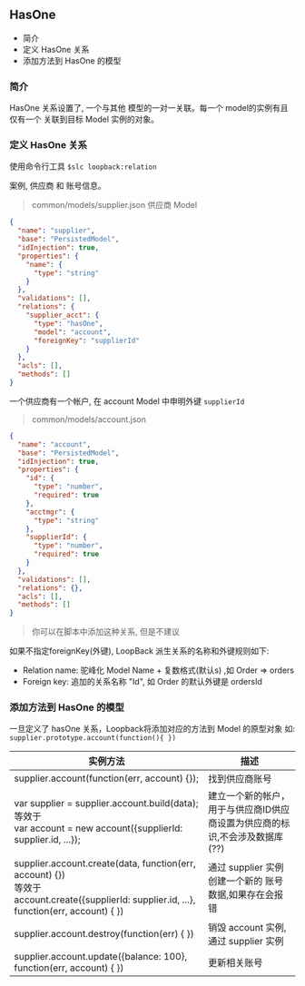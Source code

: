 ## HasOne

- 简介
- 定义 HasOne 关系
- 添加方法到 HasOne 的模型

### 简介

HasOne 关系设置了, 一个与其他 模型的一对一关联。每一个 model的实例有且仅有一个 关联到目标 Model 实例的对象。  

### 定义 HasOne 关系

使用命令行工具 `$slc loopback:relation`  

案例, 供应商 和 账号信息。  


> common/models/supplier.json 供应商 Model

```json
{
  "name": "supplier",
  "base": "PersistedModel",
  "idInjection": true,
  "properties": {
    "name": {
      "type": "string"
    }
  },
  "validations": [],
  "relations": {
    "supplier_acct": {
      "type": "hasOne",
      "model": "account",
      "foreignKey": "supplierId"
    }
  },
  "acls": [],
  "methods": []
}
```
一个供应商有一个帐户, 在 account Model 中申明外键 `supplierId`  

> common/models/account.json

```json
{
  "name": "account",
  "base": "PersistedModel",
  "idInjection": true,
  "properties": {
    "id": {
      "type": "number",
      "required": true
    },
    "acctmgr": {
      "type": "string"
    },
    "supplierId": {
      "type": "number",
      "required": true
    }
  },
  "validations": [],
  "relations": {},
  "acls": [],
  "methods": []
}
```

> 你可以在脚本中添加这种关系, 但是不建议  

如果不指定foreignKey(外键), LoopBack 派生关系的名称和外键规则如下:  

- Relation name: 驼峰化 Model Name + 复数格式(默认s) ,如 Order => orders
- Foreign key: 追加的关系名称 "Id", 如 Order 的默认外键是 ordersId

### 添加方法到 HasOne 的模型

一旦定义了 hasOne 关系，Loopback将添加对应的方法到 Model 的原型对象 如: `supplier.prototype.account(function(){ })`  

| 实例方法          | 描述                           |
| ---------------- | ----------------------------- |
| supplier.account(function(err, account) {}); | 找到供应商账号 |
| var supplier = supplier.account.build(data);<br/> 等效于 <br> var account = new account({supplierId: supplier.id, ...});  | 建立一个新的帐户，用于与供应商ID供应商设置为供应商的标识,不会涉及数据库(??) |
| supplier.account.create(data, function(err, account) {}) <br/> 等效于 <br> account.create({supplierId: supplier.id, ...}, function(err, account) { }) | 通过 supplier 实例创建一个新的 账号数据,如果存在会报错 |
| supplier.account.destroy(function(err) { })  | 销毁 account 实例, 通过 supplier 实例 |
| supplier.account.update({balance: 100}, function(err, account) { }) | 更新相关账号 |

